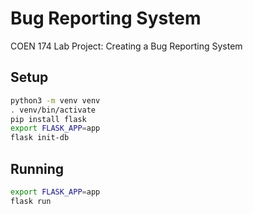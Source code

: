 # Bug Reporting System
COEN 174 Lab Project: Creating a Bug Reporting System

## Setup
```sh
python3 -m venv venv
. venv/bin/activate
pip install flask
export FLASK_APP=app
flask init-db
```

## Running
```sh
export FLASK_APP=app
flask run
```
